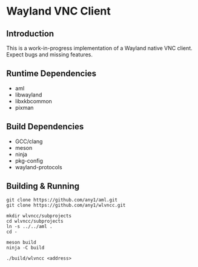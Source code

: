 # Wayland VNC Client

## Introduction
This is a work-in-progress implementation of a Wayland native VNC client.
Expect bugs and missing features.

## Runtime Dependencies
 * aml
 * libwayland
 * libxkbcommon
 * pixman

## Build Dependencies
 * GCC/clang
 * meson
 * ninja
 * pkg-config
 * wayland-protocols

## Building & Running
```
git clone https://github.com/any1/aml.git
git clone https://github.com/any1/wlvncc.git

mkdir wlvncc/subprojects
cd wlvncc/subprojects
ln -s ../../aml .
cd -

meson build
ninja -C build

./build/wlvncc <address>
```
